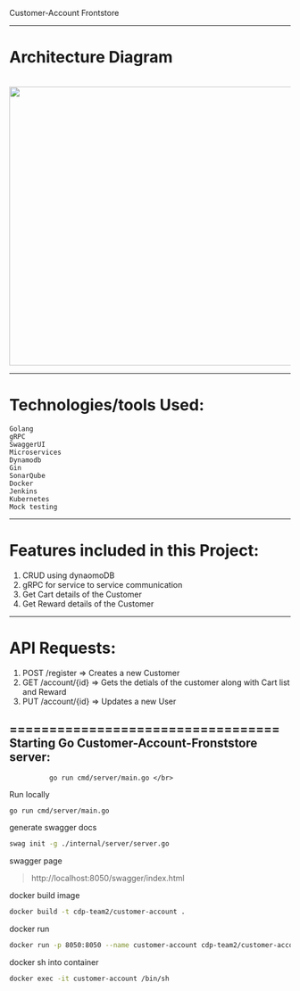 Customer-Account Frontstore

-------------------------------------------------------
Architecture Diagram
====================
</br>

 <img src="https://github.com/swiggy-2022-bootcamp/training-i-plus-plus/blob/main/uday/mini-project/MicroServices_ShoppingCartProject/aserviceProvider/diagram.PNG" width="800" height="500">
</br>


-------------------------------------------------------
Technologies/tools Used:
=================
    Golang
    gRPC
    SwaggerUI
    Microservices
    Dynamodb
    Gin
    SonarQube
    Docker
    Jenkins
    Kubernetes
    Mock testing

-------------------------------------------------------
Features included in this Project:
=================================
1) CRUD using dynaomoDB
2) gRPC for service to service communication
3) Get Cart details of the Customer
4) Get Reward details of the Customer
-------------------------------------------------------


API Requests:
=============

1) POST    /register                          => Creates a new Customer  </br>
2) GET    /account/{id}                       => Gets the detials of the customer along with Cart list and Reward </br>
3) PUT    /account/{id}                       => Updates a new User </br>

==================================
Starting Go Customer-Account-Fronststore server:</br>
-----------------------------
              go run cmd/server/main.go </br>


Run locally 
```sh
go run cmd/server/main.go
```

generate swagger docs
```sh
swag init -g ./internal/server/server.go
```

swagger page
> http://localhost:8050/swagger/index.html

docker build image
```sh
docker build -t cdp-team2/customer-account .
```

docker run
```sh
docker run -p 8050:8050 --name customer-account cdp-team2/customer-account
```

docker sh into container
```sh
docker exec -it customer-account /bin/sh



